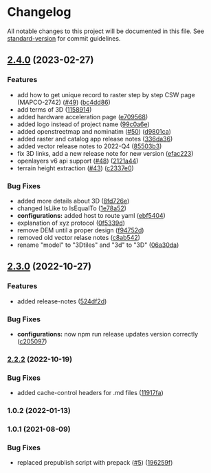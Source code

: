 # Changelog

All notable changes to this project will be documented in this file. See [standard-version](https://github.com/conventional-changelog/standard-version) for commit guidelines.

## [2.4.0](https://github.com/MapColonies/developer-portal/compare/v2.3.0...v2.4.0) (2023-02-27)


### Features

* add how to get unique record to raster step by step CSW page (MAPCO-2742) ([#49](https://github.com/MapColonies/developer-portal/issues/49)) ([bc4dd86](https://github.com/MapColonies/developer-portal/commit/bc4dd868a275c9718449d38e8793d7f60b641b1b))
* add terms of 3D ([1158914](https://github.com/MapColonies/developer-portal/commit/115891413039a1fb6fdc5714cda2bd748637d060))
* added hardware acceleration page ([e709568](https://github.com/MapColonies/developer-portal/commit/e709568c0fd31b6aa7345a49ee0b961beaeb6720))
* added logo instead of project name ([99c0a6e](https://github.com/MapColonies/developer-portal/commit/99c0a6e529f7e82212f365eda10df1219fac56c5))
* added openstreetmap and nominatim ([#50](https://github.com/MapColonies/developer-portal/issues/50)) ([d9801ca](https://github.com/MapColonies/developer-portal/commit/d9801ca73763dc27bd233db1a43d6a1068a8d2bc))
* added raster and catalog app release notes ([336da36](https://github.com/MapColonies/developer-portal/commit/336da36a4c29c4bc118bf5ae26b5f9f2cbc674f5))
* added vector release notes to 2022-Q4 ([85503b3](https://github.com/MapColonies/developer-portal/commit/85503b3aed9d9d271cff124660f3ddbc54e9159a))
* fix 3D links, add a new release note for new version ([efac223](https://github.com/MapColonies/developer-portal/commit/efac223bdd0ec596108c03cc685f4253c1045e60))
* openlayers v6 api support ([#48](https://github.com/MapColonies/developer-portal/issues/48)) ([2121a44](https://github.com/MapColonies/developer-portal/commit/2121a4452842dbe7a12d73653b456f1648446d38))
* terrain height extraction ([#43](https://github.com/MapColonies/developer-portal/issues/43)) ([c2337e0](https://github.com/MapColonies/developer-portal/commit/c2337e0510e88fbace11b3cef267581779865c0e))


### Bug Fixes

* added more details about 3D ([8fd726e](https://github.com/MapColonies/developer-portal/commit/8fd726e245cd7a85aa91f4fcb207e05c4d139a79))
* changed IsLike to IsEqualTo ([1e78a52](https://github.com/MapColonies/developer-portal/commit/1e78a521412b634147d7718022c97e053aad3526))
* **configurations:** added host to route yaml ([ebf5404](https://github.com/MapColonies/developer-portal/commit/ebf54046e52ee3b28635cfffff2f09c5444ee4e3))
* explanation of xyz protocol ([0f5339d](https://github.com/MapColonies/developer-portal/commit/0f5339d1ee73d977fa334088dd60e5a01c2734c8))
* remove DEM until a proper design ([f94752d](https://github.com/MapColonies/developer-portal/commit/f94752d0f83786e12fcec425f87f9ac0d1d5777a))
* removed old vector relase notes ([c8ab542](https://github.com/MapColonies/developer-portal/commit/c8ab5420ec2a5fc006d47dfa5d3c74cc5b40de75))
* rename "model" to "3Dtiles" and "3d" to "3D" ([06a30da](https://github.com/MapColonies/developer-portal/commit/06a30da35806db82e5bdceacd9bae039db1e27de))

## [2.3.0](https://github.com/MapColonies/developer-portal/compare/v2.2.2...v2.3.0) (2022-10-27)


### Features

* added release-notes ([524df2d](https://github.com/MapColonies/developer-portal/commit/524df2d626892aab164cea1d6078659635a2bf74))


### Bug Fixes

* **configurations:** now npm run release updates version correctly ([c205097](https://github.com/MapColonies/developer-portal/commit/c205097dea5a710ded4d599e62eb18e84e017bb4))

### [2.2.2](https://github.com/MapColonies/developer-portal/compare/v2.2.0...v2.2.2) (2022-10-19)


### Bug Fixes

* added cache-control headers for .md files ([11917fa](https://github.com/MapColonies/developer-portal/commit/11917faf952b6c96d4b7ee5460583b2c2d34b412))

### 1.0.2 (2022-01-13)

### 1.0.1 (2021-08-09)


### Bug Fixes

* replaced prepublish script with prepack ([#5](https://github.com/MapColonies/ts-npm-package-boilerplate/issues/5)) ([196259f](https://github.com/MapColonies/ts-npm-package-boilerplate/commit/196259f77cca41c45a9723c04da0d83b7555145b))
